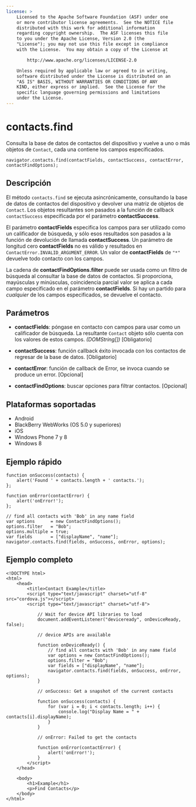 ```yaml
---
license: >
    Licensed to the Apache Software Foundation (ASF) under one
    or more contributor license agreements.  See the NOTICE file
    distributed with this work for additional information
    regarding copyright ownership.  The ASF licenses this file
    to you under the Apache License, Version 2.0 (the
    "License"); you may not use this file except in compliance
    with the License.  You may obtain a copy of the License at

        http://www.apache.org/licenses/LICENSE-2.0

    Unless required by applicable law or agreed to in writing,
    software distributed under the License is distributed on an
    "AS IS" BASIS, WITHOUT WARRANTIES OR CONDITIONS OF ANY
    KIND, either express or implied.  See the License for the
    specific language governing permissions and limitations
    under the License.
---
```


# contacts.find

Consulta la base de datos de contactos del dispositivo y vuelve a uno o más objetos de `Contact`, cada una contiene los campos especificados.

    navigator.contacts.find(contactFields, contactSuccess, contactError, contactFindOptions);
    

## Descripción

El método `contacts.find` se ejecuta asincrónicamente, consultando la base de datos de contactos del dispositivo y devolver una matriz de objetos de `Contact`. Los objetos resultantes son pasados a la función de callback `contactSuccess` especificada por el parámetro **contactSuccess**.

El parámetro **contactFields** especifica los campos para ser utilizado como un calificador de búsqueda, y sólo esos resultados son pasados a la función de devolución de llamada **contactSuccess**. Un parámetro de longitud cero **contactFields** no es válido y resultados en `ContactError.INVALID_ARGUMENT_ERROR`. Un valor de **contactFields** de `"*"` devuelve todo contacto con los campos.

La cadena de **contactFindOptions.filter** puede ser usada como un filtro de búsqueda al consultar la base de datos de contactos. Si proporciona, mayúsculas y minúsculas, coincidencia parcial valor se aplica a cada campo especificado en el parámetro **contactFields**. Si hay un partido para *cualquier* de los campos especificados, se devuelve el contacto.

## Parámetros

*   **contactFields**: póngase en contacto con campos para usar como un calificador de búsqueda. La resultante `Contact` objeto sólo cuenta con los valores de estos campos. *(DOMString[])* [Obligatorio]

*   **contactSuccess**: función callback éxito invocada con los contactos de regresar de la base de datos. [Obligatorio]

*   **contactError**: función de callback de Error, se invoca cuando se produce un error. [Opcional]

*   **contactFindOptions**: buscar opciones para filtrar contactos. [Opcional]

## Plataformas soportadas

*   Android
*   BlackBerry WebWorks (OS 5.0 y superiores)
*   iOS
*   Windows Phone 7 y 8
*   Windows 8

## Ejemplo rápido

    function onSuccess(contacts) {
        alert('Found ' + contacts.length + ' contacts.');
    };
    
    function onError(contactError) {
        alert('onError!');
    };
    
    // find all contacts with 'Bob' in any name field
    var options      = new ContactFindOptions();
    options.filter   = "Bob";
    options.multiple = true;
    var fields       = ["displayName", "name"];
    navigator.contacts.find(fields, onSuccess, onError, options);
    

## Ejemplo completo

    <!DOCTYPE html>
    <html>
        <head>
            <title>Contact Example</title>
            <script type="text/javascript" charset="utf-8" src="cordova.js"></script>
            <script type="text/javascript" charset="utf-8">
    
                // Wait for device API libraries to load
                document.addEventListener("deviceready", onDeviceReady, false);
    
                // device APIs are available
    
                function onDeviceReady() {
                    // find all contacts with 'Bob' in any name field
                    var options = new ContactFindOptions();
                    options.filter = "Bob";
                    var fields = ["displayName", "name"];
                    navigator.contacts.find(fields, onSuccess, onError, options);
                }
    
                // onSuccess: Get a snapshot of the current contacts
    
                function onSuccess(contacts) {
                    for (var i = 0; i < contacts.length; i++) {
                        console.log("Display Name = " + contacts[i].displayName);
                    }
                }
    
                // onError: Failed to get the contacts
    
                function onError(contactError) {
                    alert('onError!');
                }
            </script>
        </head>
    
        <body>
            <h1>Example</h1>
            <p>Find Contacts</p>
        </body>
    </html>